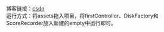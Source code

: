 博客链接：[csdn](https://blog.csdn.net/Floating__dust/article/details/109346294)
<BR>
运行方式：将assets拖入项目，将firstControllor、DiskFactory和ScoreRecorder放入新建的empty中运行即可。